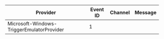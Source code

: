 Provider                                   |  Event ID  |  Channel  |  Message
-------------------------------------------|------------|-----------|---------
Microsoft-Windows-TriggerEmulatorProvider  |  1         |           |